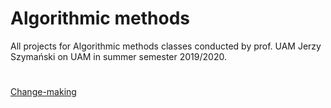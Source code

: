 # Algorithmic methods

All projects for Algorithmic methods classes conducted by prof. UAM Jerzy Szymański on UAM in summer semester 2019/2020.

#

[Change-making](projects/project_1.py)
